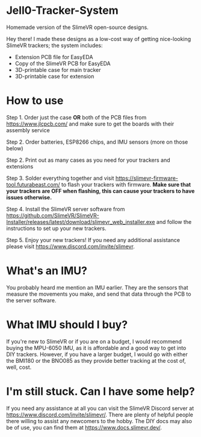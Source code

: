 # Jell0-Tracker-System
Homemade version of the SlimeVR open-source designs.

Hey there! I made these designs as a low-cost way of getting nice-looking SlimeVR trackers; the system includes:
  - Extension PCB file for EasyEDA
  - Copy of the SlimeVR PCB for EasyEDA
  - 3D-printable case for main tracker
  - 3D-printable case for extension

# How to use
Step 1. Order just the case **OR** both of the PCB files from https://www.jlcpcb.com/ and make sure to get the boards with their assembly service

Step 2. Order batteries, ESP8266 chips, and IMU sensors (more on those below)

Step 2. Print out as many cases as you need for your trackers and extensions

Step 3. Solder everything together and visit https://slimevr-firmware-tool.futurabeast.com/ to flash your trackers with firmware. **Make sure that your trackers are OFF when flashing, this can cause your trackers to have issues otherwise.**

Step 4. Install the SlimeVR server software from https://github.com/SlimeVR/SlimeVR-Installer/releases/latest/download/slimevr_web_installer.exe and follow the instructions to set up your new trackers.

Step 5. Enjoy your new trackers! If you need any additional assistance please visit https://www.discord.com/invite/slimevr.

# What's an IMU?
You probably heard me mention an IMU earlier. They are the sensors that measure the movements you make, and send that data through the PCB to the server software.

# What IMU should I buy?
If you're new to SlimeVR or if you are on a budget, I would recommend buying the MPU-6050 IMU, as it is affordable and a good way to get into DIY trackers. However, if you have a larger budget, I would go with either the BMI180 or the BNO085 as they provide better tracking at the cost of, well, cost.

# I'm still stuck. Can I have some help?
If you need any assistance at all you can visit the SlimeVR Discord server at https://www.discord.com/invite/slimevr/. There are plenty of helpful people there willing to assist any newcomers to the hobby.
The DIY docs may also be of use, you can find them at https://www.docs.slimevr.dev/.
